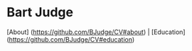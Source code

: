 # Bart Judge
[About] (https://github.com/BJudge/CV#about) | [Education] (https://github.com/BJudge/CV#education)
